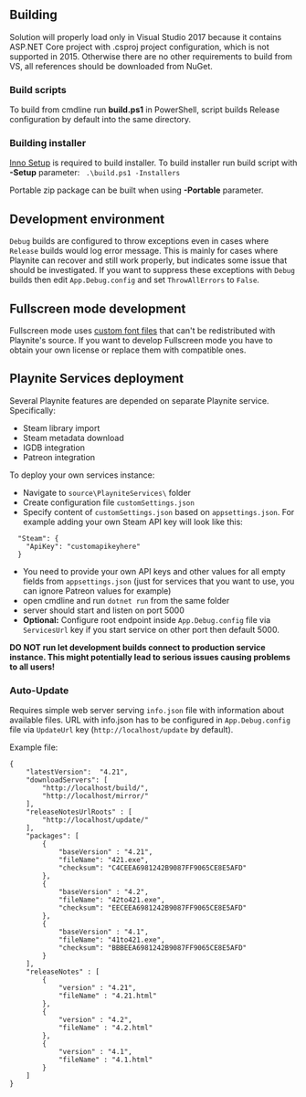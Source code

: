 ## Building

Solution will properly load only in Visual Studio 2017 because it contains ASP.NET Core project with .csproj project configuration, which is not supported in 2015. Otherwise there are no other requirements to build from VS, all references should be downloaded from NuGet.

### Build scripts
To build from cmdline run **build.ps1** in PowerShell, script builds Release configuration by default into the same directory.

### Building installer
[Inno Setup](http://jrsoftware.org/isinfo.php) is required to build installer. To build installer run build script with **-Setup** parameter:
``` .\build.ps1 -Installers```

Portable zip package can be built when using **-Portable** parameter.

## Development environment

`Debug` builds are configured to throw exceptions even in cases where `Release` builds would log error message. This is mainly for cases where Playnite can recover and still work properly, but indicates some issue that should be investigated. If you want to suppress these exceptions with `Debug` builds then edit `App.Debug.config` and set `ThrowAllErrors` to `False`.

## Fullscreen mode development
Fullscreen mode uses [custom font files](https://assetstore.unity.com/packages/2d/gui/icons/xbox-one-playstation-4-buttons-pack-77916) that can't be redistributed with Playnite's source. If you want to develop Fullscreen mode you have to obtain your own license or replace them with compatible ones.

## Playnite Services deployment
Several Playnite features are depended on separate Playnite service. Specifically:
* Steam library import
* Steam metadata download
* IGDB integration
* Patreon integration

To deploy your own services instance:
* Navigate to `source\PlayniteServices\` folder
* Create configuration file `customSettings.json`
* Specify content of `customSettings.json` based on `appsettings.json`. For example adding your own Steam API key will look like this:
```
  "Steam": {
    "ApiKey": "customapikeyhere"
  }
```
* You need to provide your own API keys and other values for all empty fields from `appsettings.json` (just for services that you want to use, you can ignore Patreon values for example)
* open cmdline and run `dotnet run` from the same folder
* server should start and listen on port 5000
* **Optional:** Configure root endpoint inside `App.Debug.config` file via `ServicesUrl` key if you start service on other port then default 5000.

**DO NOT run let development builds connect to production service instance. This might potentially lead to serious issues causing problems to all users!**

### Auto-Update
Requires simple web server serving `info.json` file with information about available files. URL with info.json has to be configured in `App.Debug.config` file via `UpdateUrl` key (`http://localhost/update` by default).

Example file:
```
{
    "latestVersion":  "4.21",
    "downloadServers": [
        "http://localhost/build/",
        "http://localhost/mirror/"
    ],
    "releaseNotesUrlRoots" : [ 
        "http://localhost/update/"
    ],
    "packages": [
        {
            "baseVersion" : "4.21",
            "fileName": "421.exe",
            "checksum": "C4CEEA6981242B9087FF9065CE8E5AFD"
        },
        {
            "baseVersion" : "4.2",
            "fileName": "42to421.exe",
            "checksum": "EECEEA6981242B9087FF9065CE8E5AFD"
        },
        {
            "baseVersion" : "4.1",
            "fileName": "41to421.exe",
            "checksum": "BBBEEA6981242B9087FF9065CE8E5AFD"
        }
    ],
    "releaseNotes" : [
        {
            "version" : "4.21",
            "fileName" : "4.21.html"
        },
        {
            "version" : "4.2",
            "fileName" : "4.2.html"
        },
        {
            "version" : "4.1",
            "fileName" : "4.1.html"
        }
    ]
}
```
